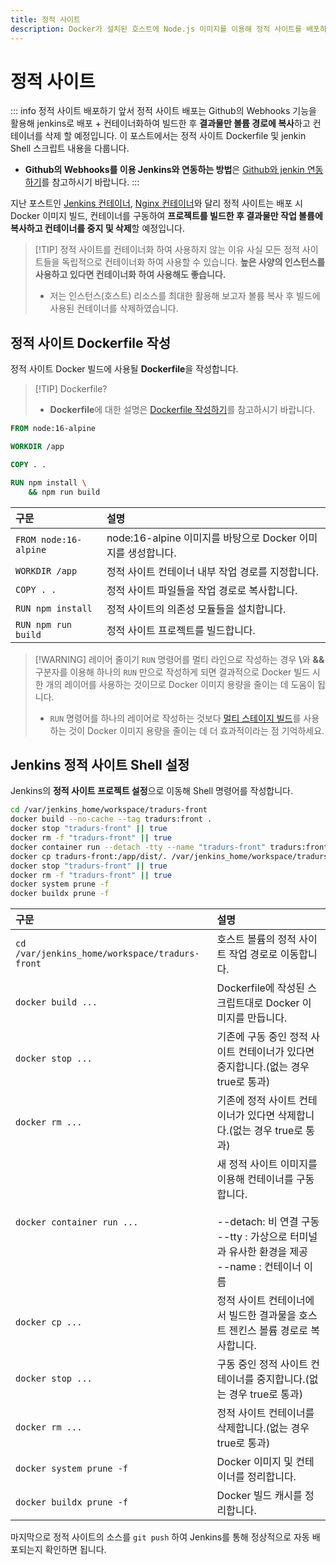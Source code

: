 ```yaml
---
title: 정적 사이트
description: Docker가 설치된 호스트에 Node.js 이미지를 이용해 정적 사이트를 배포하는 방법을 소개합니다.
---
```


# 정적 사이트

::: info 정적 사이트 배포하기 앞서
정적 사이트 배포는 Github의 Webhooks 기능을 활용해 jenkins로 배포 + 컨테이너화하여 빌드한 후 **결과물만 볼륨 경로에 복사**하고 컨테이너를 삭제 할 예정입니다. 이 포스트에서는 정적 사이트 Dockerfile 및 jenkin Shell 스크립트 내용을 다룹니다.

- **Github의 Webhooks를 이용 Jenkins와 연동하는 방법**은 [Github와 jenkin 연동하기](./github-jenkins.md)를 참고하시기 바랍니다.
  :::

지난 포스트인 [Jenkins 컨테이너](/programming/docker/webserver/jenkins), [Nginx 컨테이너](/programming/docker/webserver/nginx)와 달리 정적 사이트는 배포 시 Docker 이미지 빌드, 컨테이너를 구동하여 **프로젝트를 빌드한 후 결과물만 작업 볼륨에 복사하고 컨테이너를 중지 및 삭제**할 예정입니다.

> [!TIP] 정적 사이트를 컨테이너화 하여 사용하지 않는 이유
> 사실 모든 정적 사이트들을 독립적으로 컨테이너화 하여 사용할 수 있습니다. **높은 사양의 인스턴스를 사용하고 있다면 컨테이너화 하여 사용해도 좋습니다.**
>
> - 저는 인스턴스(호스트) 리소스를 최대한 활용해 보고자 볼륨 복사 후 빌드에 사용된 컨테이너를 삭제하였습니다.

## 정적 사이트 Dockerfile 작성

정적 사이트 Docker 빌드에 사용될 **Dockerfile**을 작성합니다.

> [!TIP] Dockerfile?
>
> - **Dockerfile**에 대한 설명은 [Dockerfile 작성하기](./../file.md)를 참고하시기 바랍니다.

```dockerfile
FROM node:16-alpine

WORKDIR /app

COPY . .

RUN npm install \
    && npm run build
```

| 구문                  | 설명                                                         |
| :-------------------- | :----------------------------------------------------------- |
| `FROM node:16-alpine` | node:16-alpine 이미지를 바탕으로 Docker 이미지를 생성합니다. |
| `WORKDIR /app`        | 정적 사이트 컨테이너 내부 작업 경로를 지정합니다.            |
| `COPY . .`            | 정적 사이트 파일들을 작업 경로로 복사합니다.                 |
| `RUN npm install`     | 정적 사이트의 의존성 모듈들을 설치합니다.                    |
| `RUN npm run build`   | 정적 사이트 프로젝트를 빌드합니다.                           |

> [!WARNING] 레이어 줄이기
> `RUN` 명령어를 멀티 라인으로 작성하는 경우 <strong>\\</strong>와 <strong>\&\&</strong> 구분자를 이용해 하나의 `RUN` 만으로 작성하게 되면 결과적으로 Docker 빌드 시 한 개의 레이어를 사용하는 것이므로 Docker 이미지 용량을 줄이는 데 도움이 됩니다.
>
> - `RUN` 명령어를 하나의 레이어로 작성하는 것보다 [멀티 스테이지 빌드](./../file#멀티-스테이지-빌드)를 사용하는 것이 Docker 이미지 용량을 줄이는 데 더 효과적이라는 점 기억하세요.

## Jenkins 정적 사이트 Shell 설정

Jenkins의 **정적 사이트 프로젝트 설정**으로 이동해 Shell 명령어를 작성합니다.

```sh
cd /var/jenkins_home/workspace/tradurs-front
docker build --no-cache --tag tradurs:front .
docker stop "tradurs-front" || true
docker rm -f "tradurs-front" || true
docker container run --detach -tty --name "tradurs-front" tradurs:front
docker cp tradurs-front:/app/dist/. /var/jenkins_home/workspace/tradurs-front/www
docker stop "tradurs-front" || true
docker rm -f "tradurs-front" || true
docker system prune -f
docker buildx prune -f
```

| 구문                                           | 설명                                                                                                                                                                  |
| :--------------------------------------------- | :-------------------------------------------------------------------------------------------------------------------------------------------------------------------- |
| `cd /var/jenkins_home/workspace/tradurs-front` | 호스트 볼륨의 정적 사이트 작업 경로로 이동합니다.                                                                                                                     |
| `docker build ...`                             | Dockerfile에 작성된 스크립트대로 Docker 이미지를 만듭니다.                                                                                                            |
| `docker stop ...`                              | 기존에 구동 중인 정적 사이트 컨테이너가 있다면 중지합니다.(없는 경우 true로 통과)                                                                                     |
| `docker rm ...`                                | 기존에 정적 사이트 컨테이너가 있다면 삭제합니다.(없는 경우 true로 통과)                                                                                               |
| `docker container run ...`                     | 새 정적 사이트 이미지를 이용해 컨테이너를 구동합니다.<br /><br />--detach: 비 연결 구동<br />--tty : 가상으로 터미널과 유사한 환경을 제공<br />--name : 컨테이너 이름 |
| `docker cp ...`                                | 정적 사이트 컨테이너에서 빌드한 결과물을 호스트 젠킨스 볼륨 경로로 복사합니다.                                                                                        |
| `docker stop ...`                              | 구동 중인 정적 사이트 컨테이너를 중지합니다.(없는 경우 true로 통과)                                                                                                   |
| `docker rm ...`                                | 정적 사이트 컨테이너를 삭제합니다.(없는 경우 true로 통과)                                                                                                             |
| `docker system prune -f`                       | Docker 이미지 및 컨테이너를 정리합니다.                                                                                                                               |
| `docker buildx prune -f`                       | Docker 빌드 캐시를 정리합니다.                                                                                                                                        |

마지막으로 정적 사이트의 소스를 `git push` 하여 Jenkins를 통해 정상적으로 자동 배포되는지 확인하면 됩니다.
